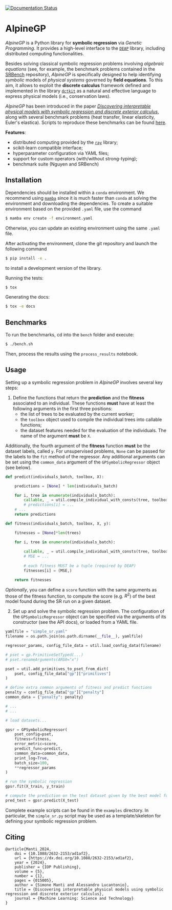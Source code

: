 [![Documentation Status](https://readthedocs.org/projects/alpine/badge/?version=latest)](https://alpine.readthedocs.io/en/latest/?badge=latest)

# AlpineGP

_AlpineGP_ is a Python library for **symbolic regression** via _Genetic Programming_.
It provides a high-level interface to the [`DEAP`](https://github.com/cpml-au/deap)
library, including distributed computing functionalities.

Besides solving classical symbolic regression problems involving _algebraic equations_
(see, for example, the benchmark problems contained in the
[SRBench](https://github.com/cavalab/srbench) repository), _AlpineGP_ is specifically
designed to help identifying _symbolic_ models of _physical systems_ governed by **field equations**.
To this aim, it allows to exploit the **discrete calculus** framework defined and implemented in the library
[`dctkit`](https://github.com/cpml-au/dctkit) as a natural and effective language to express physical models
(i.e., conservation laws).

_AlpineGP_ has been introduced in the paper [_Discovering interpretable physical models
with symbolic regression and discrete exterior calculus_](https://iopscience.iop.org/article/10.1088/2632-2153/ad1af2),
along with several benchmark problems (heat transfer, linear elasticity, Euler's
elastica). Scripts to reproduce these benchmarks can be found [here](https://github.com/cpml-au/SR-DEC_Examples).

**Features**:
- distributed computing provided by the [`ray`](https://www.ray.io) library;
- scikit-learn compatible interface;
- hyperparameter configuration via YAML files;
- support for custom operators (with/without strong-typing);
- benchmark suite (Nguyen and SRBench) 

## Installation

Dependencies should be installed within a `conda` environment. We recommend using
[`mamba`](https://github.com/mamba-org/mamba) since it is much faster than `conda` at
solving the environment and downloading the dependencies. To create a suitable
environment based on the provided `.yaml` file, use the command

```bash
$ mamba env create -f environment.yaml
```

Otherwise, you can update an existing environment using the same `.yaml` file.

After activating the environment, clone the git repository and launch the following command

```bash
$ pip install -e .
```

to install a development version of the library.

Running the tests:

```bash
$ tox
```

Generating the docs:

```bash
$ tox -e docs
```

## Benchmarks

To run the benchmarks, cd into the `bench` folder and execute:
```bash
$ ./bench.sh
```
Then, process the results using the `process_results` notebook.

## Usage

Setting up a symbolic regression problem in _AlpineGP_ involves several key steps:
1. Define the functions that return the **prediction** and the **fitness** 
   associated to an individual. These functions **must** have at least the following
   arguments in the first three positions:
   - the list of trees to be evaluated by the current worker;
   - the `toolbox` object used to compile the individual trees into callable functions;
   - the dataset features needed for the evaluation of the individuals. The name of the
     argument **must** be `X`.

Additionally, the fourth argument of the **fitness** function **must** be the dataset
labels, called `y`. For unsupervised problems, `None` can be passed for the labels to
the `fit` method of the regressor. Any additional arguments can be set using
the `common_data` argument of the `GPSymbolicRegressor` object (see below). 
```python
def predict(individuals_batch, toolbox, X):

    predictions = [None] * len(individuals_batch)

    for i, tree in enumerate(individuals_batch):
        callable, _ = util.compile_individual_with_consts(tree, toolbox)
        # predictions[i] = ...
    # ...
    return predictions

def fitness(individuals_batch, toolbox, X, y):

    fitnesses = [None]*len(trees)

    for i, tree in enumerate(individuals_batch):
        
        callable, _ = util.compile_individual_with_consts(tree, toolbox)
        # MSE = ...
        
        # each fitness MUST be a tuple (required by DEAP)
        fitnesses[i] = (MSE,)

    return fitnesses
```

_Optionally_, you can define a `score` function with the same arguments as those of the
fitness function, to compute the score (e.g. $R^2$) of the best model found during the
SR run on a given dataset.

2. Set up and solve the symbolic regression problem. The configuration of the
   `GPSymbolicRegressor` object can be specified via the arguments of its constructor
   (see the API docs), or loaded from a YAML file.
```python
yamlfile = "simple_sr.yaml"
filename = os.path.join(os.path.dirname(__file__), yamlfile)

regressor_params, config_file_data = util.load_config_data(filename)

# pset = gp.PrimitiveSetTyped(...)
# pset.renameArguments(ARG0="x")

pset = util.add_primitives_to_pset_from_dict(
    pset, config_file_data["gp"]["primitives"]
)

# define extra common arguments of fitness and predict functions
penalty = config_file_data["gp"]["penalty"]
common_data = {"penalty": penalty}

# ...
# ...

# load datasets...

gpsr = GPSymbolicRegressor(
    pset_config=pset,
    fitness=fitness,
    error_metric=score,
    predict_func=predict,
    common_data=common_data,
    print_log=True,
    batch_size=100,
    **regressor_params
)

# run the symbolic regression
gpsr.fit(X_train, y_train)

# compute the prediction on the test dataset given by the best model found during the SR
pred_test = gpsr.predict(X_test)
```

Complete example scripts can be found in the `examples` directory. In particular, the
`simple_sr.py` script may be used as a template/skeleton for defining your symbolic
regression problem.

## Citing
```
@article{Manti_2024,
    doi = {10.1088/2632-2153/ad1af2},
    url = {https://dx.doi.org/10.1088/2632-2153/ad1af2},
    year = {2024},
    publisher = {IOP Publishing},
    volume = {5},
    number = {1},
    pages = {015005},
    author = {Simone Manti and Alessandro Lucantonio},
    title = {Discovering interpretable physical models using symbolic regression and discrete exterior calculus},
    journal = {Machine Learning: Science and Technology}
}
```